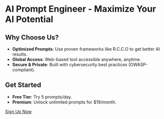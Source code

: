 # AI Prompt Engineer - Maximize Your AI Potential

## Why Choose Us?

- **Optimized Prompts**: Use proven frameworks like R.C.C.O to get better AI results.
- **Global Access**: Web-based tool accessible anywhere, anytime.
- **Secure & Private**: Built with cybersecurity best practices (OWASP-compliant).

## Get Started

- **Free Tier**: Try 5 prompts/day.
- **Premium**: Unlock unlimited prompts for $19/month.

[Sign Up Now](#)

